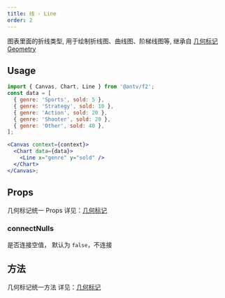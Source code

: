 ```yaml
---
title: 线 - Line
order: 2
---
```


图表里面的折线类型, 用于绘制折线图、曲线图、阶梯线图等, 继承自 [几何标记 Geometry](geometry)

## Usage

```jsx
import { Canvas, Chart, Line } from '@antv/f2';
const data = [
  { genre: 'Sports', sold: 5 },
  { genre: 'Strategy', sold: 10 },
  { genre: 'Action', sold: 20 },
  { genre: 'Shooter', sold: 20 },
  { genre: 'Other', sold: 40 },
];

<Canvas context={context}>
  <Chart data={data}>
    <Line x="genre" y="sold" />
  </Chart>
</Canvas>;
```

## Props

几何标记统一 Props 详见：[几何标记](geometry#props)

### connectNulls

是否连接空值， 默认为 `false`，不连接

## 方法

几何标记统一方法 详见：[几何标记](geometry#方法)
